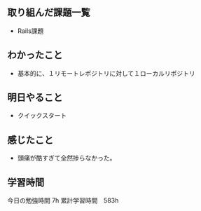 ## 取り組んだ課題一覧
- Rails課題 

## わかったこと
- 基本的に、１リモートレポジトリに対して１ローカルリポジトリ



## 明日やること
- クイックスタート

## 感じたこと
- 頭痛が酷すぎて全然捗らなかった。

## 学習時間
今日の勉強時間 7h
累計学習時間　583h
